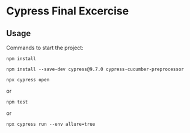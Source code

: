 # Cypress Final Excercise
## Usage
Commands to start the project:
```
npm install
```
```
npm install --save-dev cypress@9.7.0 cypress-cucumber-preprocessor
```
```
npx cypress open
```
or
```
npm test
```
or
```
npx cypress run --env allure=true
```